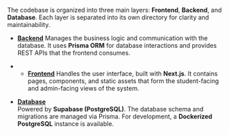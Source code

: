 
The codebase is organized into three main layers: **Frontend**, **Backend**, and **Database**. Each layer is separated into its own directory for clarity and maintainability.

- **[Backend](2.0%20Backend)**
    Manages the business logic and communication with the database. It uses **Prisma ORM** for database interactions and provides REST APIs that the frontend consumes.
    
- - **[Frontend](2.0%20Front%20End)**
    Handles the user interface, built with **Next.js**. It contains pages, components, and static assets that form the student-facing and admin-facing views of the system.
    
- **[Database](4.0%20Database)**  
    Powered by **Supabase (PostgreSQL)**. The database schema and migrations are managed via Prisma. For development, a **Dockerized PostgreSQL** instance is available.